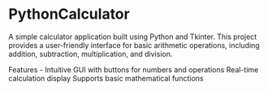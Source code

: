 # PythonCalculator
A simple calculator application built using Python and Tkinter. This project provides a user-friendly interface for basic arithmetic operations, including addition, subtraction, multiplication, and division.

Features - 
Intuitive GUI with buttons for numbers and operations
Real-time calculation display
Supports basic mathematical functions
